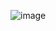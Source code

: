![image](https://github.com/valentijnoa/musidesk-leden/assets/74962322/90c1702f-aed9-4850-a0b5-54f4f73df5d7)

